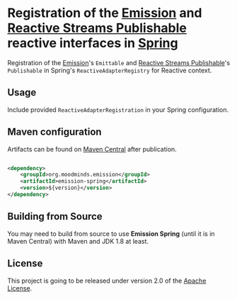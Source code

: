 # Registration of the [Emission](https://github.com/MoodMinds/emission) and [Reactive Streams Publishable](https://github.com/MoodMinds/reactive-streams-publishable) reactive interfaces in [Spring](https://spring.io)

Registration of the [Emission](https://github.com/MoodMinds/emission)'s `Emittable`
and [Reactive Streams Publishable](https://github.com/MoodMinds/reactive-streams-publishable)'s `Publishable`
in Spring's `ReactiveAdapterRegistry` for Reactive context.

## Usage

Include provided `ReactiveAdapterRegistration` in your Spring configuration.

## Maven configuration

Artifacts can be found on [Maven Central](https://search.maven.org/) after publication.

```xml

<dependency>
    <groupId>org.moodminds.emission</groupId>
    <artifactId>emission-spring</artifactId>
    <version>${version}</version>
</dependency>
```

## Building from Source

You may need to build from source to use **Emission Spring** (until it is in Maven Central) with Maven and JDK 1.8 at least.

## License
This project is going to be released under version 2.0 of the [Apache License][l].

[l]: https://www.apache.org/licenses/LICENSE-2.0